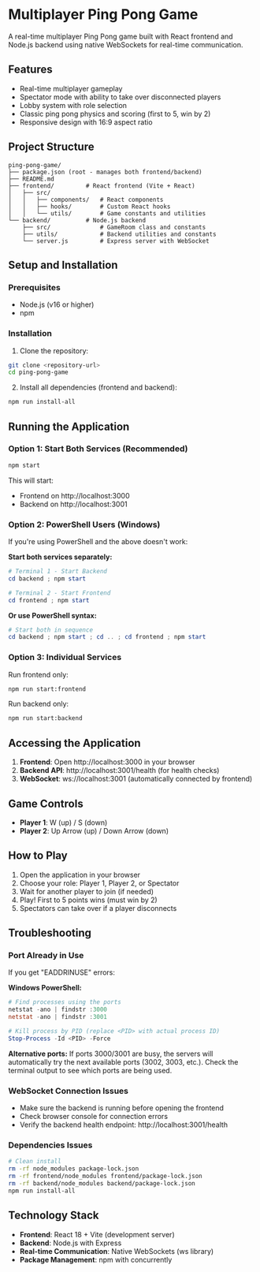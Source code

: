 # Multiplayer Ping Pong Game

A real-time multiplayer Ping Pong game built with React frontend and Node.js backend using native WebSockets for real-time communication.

## Features

- Real-time multiplayer gameplay
- Spectator mode with ability to take over disconnected players
- Lobby system with role selection
- Classic ping pong physics and scoring (first to 5, win by 2)
- Responsive design with 16:9 aspect ratio

## Project Structure

```
ping-pong-game/
├── package.json (root - manages both frontend/backend)
├── README.md
├── frontend/         # React frontend (Vite + React)
│   ├── src/
│   │   ├── components/   # React components
│   │   ├── hooks/        # Custom React hooks
│   │   └── utils/        # Game constants and utilities
└── backend/          # Node.js backend
    ├── src/              # GameRoom class and constants
    ├── utils/            # Backend utilities and constants
    └── server.js         # Express server with WebSocket
```

## Setup and Installation

### Prerequisites
- Node.js (v16 or higher)
- npm

### Installation

1. Clone the repository:
```bash
git clone <repository-url>
cd ping-pong-game
```

2. Install all dependencies (frontend and backend):
```bash
npm run install-all
```

## Running the Application

### Option 1: Start Both Services (Recommended)
```bash
npm start
```

This will start:
- Frontend on http://localhost:3000
- Backend on http://localhost:3001

### Option 2: PowerShell Users (Windows)
If you're using PowerShell and the above doesn't work:

**Start both services separately:**
```powershell
# Terminal 1 - Start Backend
cd backend ; npm start

# Terminal 2 - Start Frontend  
cd frontend ; npm start
```

**Or use PowerShell syntax:**
```powershell
# Start both in sequence
cd backend ; npm start ; cd .. ; cd frontend ; npm start
```

### Option 3: Individual Services

Run frontend only:
```bash
npm run start:frontend
```

Run backend only:
```bash
npm run start:backend
```

## Accessing the Application

1. **Frontend**: Open http://localhost:3000 in your browser
2. **Backend API**: http://localhost:3001/health (for health checks)
3. **WebSocket**: ws://localhost:3001 (automatically connected by frontend)

## Game Controls

- **Player 1**: W (up) / S (down)
- **Player 2**: Up Arrow (up) / Down Arrow (down)

## How to Play

1. Open the application in your browser
2. Choose your role: Player 1, Player 2, or Spectator
3. Wait for another player to join (if needed)
4. Play! First to 5 points wins (must win by 2)
5. Spectators can take over if a player disconnects

## Troubleshooting

### Port Already in Use
If you get "EADDRINUSE" errors:

**Windows PowerShell:**
```powershell
# Find processes using the ports
netstat -ano | findstr :3000
netstat -ano | findstr :3001

# Kill process by PID (replace <PID> with actual process ID)
Stop-Process -Id <PID> -Force
```

**Alternative ports:**
If ports 3000/3001 are busy, the servers will automatically try the next available ports (3002, 3003, etc.). Check the terminal output to see which ports are being used.

### WebSocket Connection Issues
- Make sure the backend is running before opening the frontend
- Check browser console for connection errors
- Verify the backend health endpoint: http://localhost:3001/health

### Dependencies Issues
```bash
# Clean install
rm -rf node_modules package-lock.json
rm -rf frontend/node_modules frontend/package-lock.json  
rm -rf backend/node_modules backend/package-lock.json
npm run install-all
```

## Technology Stack

- **Frontend**: React 18 + Vite (development server)
- **Backend**: Node.js with Express
- **Real-time Communication**: Native WebSockets (ws library)
- **Package Management**: npm with concurrently
